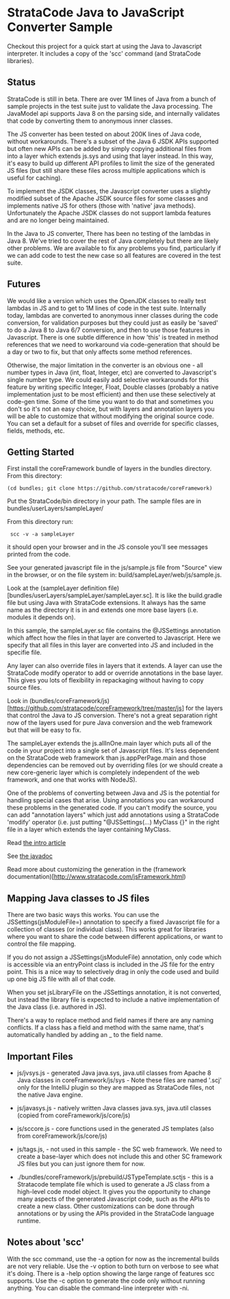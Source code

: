 # StrataCode Java to JavaScript Converter Sample

Checkout this project for a quick start at using the Java to Javascript interpreter.  It includes a copy of the 'scc' command (and StrataCode libraries).

## Status

StrataCode is still in beta.  There are over 1M lines of Java from a bunch of sample projects in the test suite just to validate the Java processing.  The JavaModel api supports Java 8 on the parsing side, and internally validates that code by converting them to anonymous inner classes.   

The JS converter has been tested on about 200K lines of Java code, without workarounds.  There's a subset of the Java 6 JSDK APIs supported but often new APIs can be added by simply copying additional files from into a layer which extends js.sys and using that layer instead.  In this way, it's easy to build up different API profiles to limit the size of the generated JS files (but still share these files across multiple applications which is useful for caching).

To implement the JSDK classes, the Javascript converter uses a slightly modified subset of the Apache JSDK source files for some classes and implements native JS for others (those with 'native' java methods).  Unfortunately the Apache JSDK classes do not support lambda features and are no longer being maintained.  

In the Java to JS converter, There has been no testing of the lambdas in Java 8.  We've tried to cover the rest of Java completely but there are likely other problems.  We are available to fix any problems you find, particularly if we can add code to test the new case so all features are covered in the test suite.  

## Futures

We would like a version which uses the OpenJDK classes to really test lambdas in JS and to get to 1M lines of code in the test suite.  Internally today, lambdas are converted to anonymous inner classes during the code conversion, for validation purposes but they could just as easily be 'saved' to do a Java 8 to Java 6/7 conversion, and then to use those features in Javascript.   There is one subtle difference in how 'this' is treated in method references that we need to workaround via code-generation that should be a day or two to fix, but that only affects some method references.  

Otherwise, the major limitation in the converter is an obvious one - all number types in Java (int, float, Integer, etc) are converted to Javascript's single number type.  We could easily add selective workarounds for this feature by writing specific Integer, Float, Double classes (probably a native implementation just to be most efficient) and then use these selectively at code-gen time.  Some of the time you want to do that and sometimes you don't so it's not an easy choice, but with layers and annotation layers you will be able to customize that without modifying the original source code.  You can set a default for a subset of files and override for specific classes, fields, methods, etc. 

## Getting Started

First install the coreFramework bundle of layers in the bundles directory. From this directory:

    (cd bundles; git clone https://github.com/stratacode/coreFramework)

Put the StrataCode/bin directory in your path.  The sample files are in bundles/userLayers/sampleLayer/

From this directory run:

     scc -v -a sampleLayer

it should open your browser and in the JS console you'll see messages printed from the code.

See your generated javascript file in the js/sample.js file from "Source" view in the browser, or on the file system in: build/sampleLayer/web/js/sample.js.

Look at the (sampleLayer definition file)[bundles/userLayers/sampleLayer/sampleLayer.sc].  It is like the build.gradle file but using Java with StrataCode extensions.  It always has the same name as the directory it is in and extends one more base layers (i.e. modules it depends on).

In this sample, the sampleLayer.sc file contains the @JSSettings annotation which affect how the files in that layer are converted to Javascript.  Here we specify that all files in this layer are converted into JS and included in the specifie file.

Any layer can also override files in layers that it extends.  A layer can use the StrataCode modify operator to add or override annotations in the base layer.  This gives you lots of flexibility in repackaging without having to copy source files.

Look in (bundles/coreFramework/js)[https://github.com/stratacode/coreFramework/tree/master/js] for the layers that control the Java to JS conversion.  There's not a great separation right now of the layers used for pure Java conversion and the web framework but that will be easy to fix.

The sampleLayer extends the js.allInOne.main layer which puts all of the code in your project into a single set of Javascript files.  It's less dependent on the StrataCode web framework than js.appPerPage.main and those dependencies can be removed out by overriding files (or we should create a new core-generic layer which is completely independent of the web framework, and one that works with NodeJS).

One of the problems of converting between Java and JS is the potential for handling special cases that arise.  Using annotations you can workaround these problems in the generated code.  If you can't modify the source, you can add "annotation layers" which just add annotations using a StrataCode 'modify' operator (i.e. just putting "@JSSettings(...) MyClass {}"  in the right file in a layer which extends the layer containing MyClass.

Read [the intro article](http://www.stratacode.com/javaToJavascript.html)

See [the javadoc](http://www.stratacode.com/javadoc/sc/js/JSSettings.html)

Read more about customizing the generation in the (framework documentation)[http://www.stratacode.com/jsFramework.html)

## Mapping Java classes to JS files

There are two basic ways this works.  You can use the JSSettings(jsModuleFile=) annotation to specify a fixed Javascript file for a collection of classes (or individual class).  This works great for libraries where you want to share the code between different applications, or want to control the file mapping.

If you do not assign a JSSettings(jsModuleFile) annotation, only code which is accessible via an entryPoint class is included in the JS file for the entry point.  This is a nice way to selectively drag in only the code used and build up one big JS file with all of that code.

When you set jsLibraryFile on the JSSettings annotation, it is not converted, but instead the library file is expected to include a native implementation of the Java class (i.e. authored in JS).

There's a way to replace method and field names if there are any naming conflicts.  If a class has a field and method with the same name, that's automatically handled by adding an _ to the field name.

## Important Files

* js/jvsys.js - generated Java java.sys, java.util classes from Apache 8 Java classes in coreFramework/js/sys - Note these files are named '.scj' only for the IntelliJ plugin so they are mapped as StrataCode files, not the native Java engine.
* js/javasys.js - natively written Java classes java.sys, java.util classes (copied from coreFramework/js/core/js)
* js/sccore.js - core functions used in the generated JS templates  (also from coreFramework/js/core/js)

* js/tags.js,  - not used in this sample - the SC web framework.  We need to create a base-layer which does not include this and other SC framework JS files but you can just ignore them for now.

* ./bundles/coreFramework/js/prebuild/JSTypeTemplate.sctjs - this is a Stratacode template file which is used to generate a JS class from a high-level code model object.  It gives you the opportunity to change many aspects of the generated Javascript code, such as the APIs to create a new class.  Other customizations can be done through annotations or by using the APIs provided in the StrataCode language runtime.

## Notes about 'scc'

With the scc command, use the -a option for now as the incremental builds are not very reliable.  Use the -v option to both turn on verbose to see what it's doing.  There is a -help option showing the large range of features scc supports.   Use the -c option to generate the code only without running anything.  You can disable the command-line interpreter with -ni.

